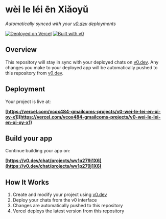 # wèi le léi ēn Xiǎoyǔ

*Automatically synced with your [v0.dev](https://v0.dev) deployments*

[![Deployed on Vercel](https://img.shields.io/badge/Deployed%20on-Vercel-black?style=for-the-badge&logo=vercel)](https://vercel.com/vcox484-gmailcoms-projects/v0-wei-le-lei-en-xi-oy-x1)
[![Built with v0](https://img.shields.io/badge/Built%20with-v0.dev-black?style=for-the-badge)](https://v0.dev/chat/projects/wv1p279j1X6)

## Overview

This repository will stay in sync with your deployed chats on [v0.dev](https://v0.dev).
Any changes you make to your deployed app will be automatically pushed to this repository from [v0.dev](https://v0.dev).

## Deployment

Your project is live at:

**[https://vercel.com/vcox484-gmailcoms-projects/v0-wei-le-lei-en-xi-oy-x1](https://vercel.com/vcox484-gmailcoms-projects/v0-wei-le-lei-en-xi-oy-x1)**

## Build your app

Continue building your app on:

**[https://v0.dev/chat/projects/wv1p279j1X6](https://v0.dev/chat/projects/wv1p279j1X6)**

## How It Works

1. Create and modify your project using [v0.dev](https://v0.dev)
2. Deploy your chats from the v0 interface
3. Changes are automatically pushed to this repository
4. Vercel deploys the latest version from this repository